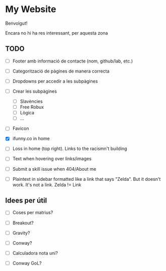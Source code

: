 # My Website

Benvolgut!

Encara no hi ha res interessant, per aquesta zona


## TODO
- [ ] Footer amb informació de contacte (nom, github/lab, etc.)
- [ ] Categorització de pàgines de manera correcta
- [ ] Dropdowns per accedir a les subpàgines
- [ ] Crear les subpàgines
    - [ ] Slavències
    - [ ] Free Robux
    - [ ] Lògica
    - [ ] ...
- [ ] Favicon
- [X] ifunny.co in home
- [ ] Loss in home (top right). Links to the racismn't building
- [ ] Text when hovering over links/images
- [ ] Submit a skill issue when 404/About me
- [ ] Plaintext in sidebar formatted like a link that says "Zelda". But it doesn't work. It's not a link. Zelda != Link


## Idees per útil
- [ ] Coses per matrius?
- [ ] Breakout?
- [ ] Gravity?
- [ ] Conway?
- [ ] Calculadora nota uni?
- [ ] Conway GoL?

